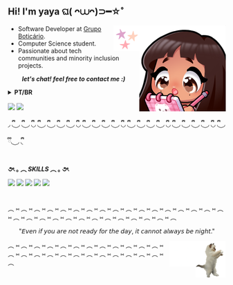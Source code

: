 ## Hi! I'm yaya ଘ( ᴖ⩊ᴖ)⊃━☆゜

<div>
  <img align='right' src="yayaAnotando.png" width="200">
  <img align='right' src="stars.gif" width="60">
</div>

- Software Developer at [Grupo Boticário](https://www.grupoboticario.com.br/).
- Computer Science student.
- Passionate about tech communities and minority inclusion projects.

 <p align='center'><i><b> let's chat! feel free to contact me :) </i></b></p>

<details>
  <summary>
    <b>PT/BR</b>
  </summary>
  
  <h2>Oi, eu sou a yaya (๑•ᴗ•๑) ♡ ✧*</h2>

  - Software Developer na [Grupo Boticário](https://www.grupoboticario.com.br/).
  - Estudante de Ciência da Computação
  - Apaixonada por comunidades de tecnologia e projetos de inclusão de minorias.
  <p align='center'><i><b> vamos conversar! sinta-se livre para me contatar :) </i></b>
</details>

<br>

<div>
  <a href="https://www.linkedin.com/in/yasminccfe/" target="_blank"> <img src="https://img.shields.io/badge/LinkedIn-blue?style=for-the-badge&logo=linkedin" target="_blank"></a>
  <a href = "mailto:yasminccfe@gmail.com"><img src="https://img.shields.io/badge/-Gmail-%23333?style=for-the-badge&logo=gmail&logoColor=white" target="_blank"></a>
</div>


◞ ྀི◟ ͜ ◞ ྀི◟ ͜ ◞ ྀི◟◞ ྀི◟ ͜ ◞ ྀི◟ ͜ ◞ ྀི◟ ͜ ◞ ྀི◟ ͜ ◞ ྀི◟◞ ྀི◟ ͜ ◞ ྀི◟ ͜ ◞ ྀི◟ ͜ ◞ ྀི◟ ͜ ◞ ྀི◟◞ ྀི◟ ͜ ◞ ྀི◟ ͜ ◞ ྀི◟ ͜ ◞ ྀི◟ ͜ ◞ ྀི◟◞ ྀི◟ ͜ ◞ ྀི◟ ͜ ◞ ྀི◟ ͜ ◞ ྀི◟ ͜ ◞ ྀི◟◞ ྀི◟ ͜ ◞ ྀི◟ ͜ ◞ ྀི◟
##

<b>૭ৎ ｡ ︵ <i>SKILLS</i> ︵ ｡ ૭ৎ</b>

<div>
  <img src="https://img.shields.io/badge/JavaScript-323330?style=for-the-badge&logo=javascript&logoColor=F7DF1E" />
  <img src="https://img.shields.io/badge/TypeScript-007ACC?style=for-the-badge&logo=typescript&logoColor=white" />
  <img src="https://img.shields.io/badge/react-%2320232a.svg?style=for-the-badge&logo=react&logoColor=%2361DAFB">
  <img src="https://img.shields.io/badge/node.js-6DA55F?style=for-the-badge&logo=node.js&logoColor=white)">
  <img src="https://img.shields.io/badge/Figma-F24E1E?style=for-the-badge&logo=figma&logoColor=white" />
</div>

#
︵   ⑅ ︵   ⑅ ︵   ⑅ ︵   ⑅ ︵   ⑅ ︵   ⑅ ︵   ⑅ ︵   ⑅ ︵   ⑅ ︵   ⑅ ︵   ⑅ ︵   ⑅ ︵   ⑅ ︵   ⑅ ︵   ⑅ ︵   ⑅ ︵   ⑅ ︵   ⑅ ︵   ⑅ ︵   ⑅ ︵   ⑅ ︵   ⑅ ︵   ⑅ ︵   ⑅ ︵   ⑅ ︵   ⑅ ︵   ⑅ ︵   ⑅ ︵   ⑅ ︵
 <p align='center'> 
  "𝘌𝘷𝘦𝘯 𝘪𝘧 𝘺𝘰𝘶 𝘢𝘳𝘦 𝘯𝘰𝘵 𝘳𝘦𝘢𝘥𝘺 𝘧𝘰𝘳 𝘵𝘩𝘦 𝘥𝘢𝘺, 𝘪𝘵 𝘤𝘢𝘯𝘯𝘰𝘵 𝘢𝘭𝘸𝘢𝘺𝘴 𝘣𝘦 𝘯𝘪𝘨𝘩𝘵."
 </p>


<img align='right' src="dancingCat.gif" width="70">
<img align='right' src="littleStars.gif" width="60">
︵   ⑅ ︵   ⑅ ︵   ⑅ ︵   ⑅ ︵   ⑅ ︵   ⑅ ︵   ⑅ ︵   ⑅ ︵   ⑅ ︵   ⑅ ︵   ⑅ ︵   ⑅ ︵   ⑅ ︵   ⑅ ︵   ⑅ ︵   ⑅  ︵   ⑅ ︵   ⑅ ︵   ⑅ ︵   ⑅ ︵   ⑅ ︵   ⑅ ︵   ⑅ ︵   ⑅ ︵   
